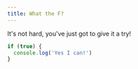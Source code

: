 ```yaml
---
title: What the F?
---
```


It's not hard, you've just got to give it a try!

```javascript
if (true) {
  console.log('Yes I can!')
}
```
